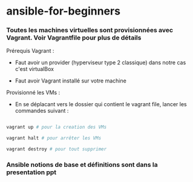 # ansible-for-beginners

### Toutes les machines virtuelles sont provisionnées avec Vagrant. Voir Vagrantfile pour plus de détails

Prérequis Vagrant :

- Faut avoir un provider (hyperviseur type 2 classique) dans notre cas c'est virtualBox

- Faut avoir Vagrant installé sur votre machine

Provisionné les VMs : 

- En se déplacant vers le dossier qui contient le vagrant file, lancer les commandes suivant :

```sh

vagrant up # pour la creation des VMs

vagrant halt # pour arrêter les VMs

vagrant destroy # pour tout supprimer

```

### Ansible notions de base et définitions sont dans la presentation ppt 